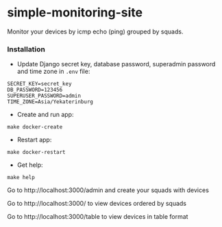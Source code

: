 # simple-monitoring-site

Monitor your devices by icmp echo (ping) grouped by squads.

### Installation

* Update Django secret key, database password, superadmin password and time zone in `.env` file:
```
SECRET_KEY=secret_key
DB_PASSWORD=123456
SUPERUSER_PASSWORD=admin
TIME_ZONE=Asia/Yekaterinburg
```

* Create and run app:
```
make docker-create
```

* Restart app:
```
make docker-restart
```

* Get help:
```
make help
```

Go to http://localhost:3000/admin and create your squads with devices

Go to http://localhost:3000/ to view devices ordered by squads

Go to http://localhost:3000/table to view devices in table format

